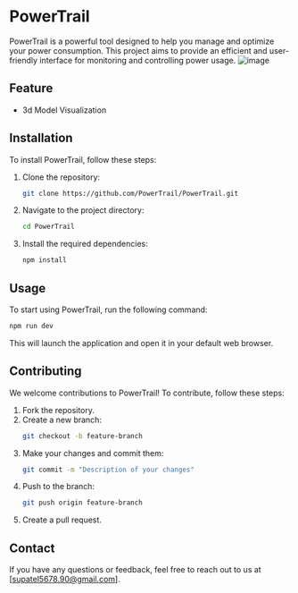 # PowerTrail

PowerTrail is a powerful tool designed to help you manage and optimize your power consumption. This project aims to provide an efficient and user-friendly interface for monitoring and controlling power usage.
![image](https://github.com/user-attachments/assets/f78a6e74-d4de-4e3c-8a74-b78f747560e3)

## Feature

- 3d Model Visualization

## Installation

To install PowerTrail, follow these steps:

1. Clone the repository:
    ```bash
    git clone https://github.com/PowerTrail/PowerTrail.git
    ```
2. Navigate to the project directory:
    ```bash
    cd PowerTrail
    ```
3. Install the required dependencies:
    ```bash
    npm install
    ```

## Usage

To start using PowerTrail, run the following command:

```bash
npm run dev
```

This will launch the application and open it in your default web browser.

## Contributing

We welcome contributions to PowerTrail! To contribute, follow these steps:

1. Fork the repository.
2. Create a new branch:
    ```bash
    git checkout -b feature-branch
    ```
3. Make your changes and commit them:
    ```bash
    git commit -m "Description of your changes"
    ```
4. Push to the branch:
    ```bash
    git push origin feature-branch
    ```
5. Create a pull request.

## Contact

If you have any questions or feedback, feel free to reach out to us at [supatel5678.90@gmail.com].
